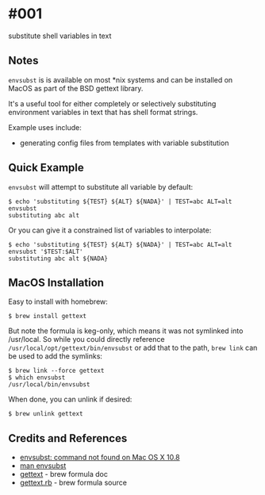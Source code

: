 # #001

substitute shell variables in text


## Notes

`envsubst` is is available on most *nix systems and can be installed on MacOS as part of the BSD gettext library.

It's a useful tool for either completely or selectively substituting environment variables
in text that has shell format strings.

Example uses include:

* generating config files from templates with variable substitution

## Quick Example

`envsubst` will attempt to substitute all variable by default:

```
$ echo 'substituting ${TEST} ${ALT} ${NADA}' | TEST=abc ALT=alt envsubst
substituting abc alt
```
Or you can give it a constrained list of variables to interpolate:

```
$ echo 'substituting ${TEST} ${ALT} ${NADA}' | TEST=abc ALT=alt envsubst '$TEST:$ALT'
substituting abc alt ${NADA}
```

## MacOS Installation

Easy to install with homebrew:

```
$ brew install gettext
```

But note the formula is keg-only, which means it was not symlinked into /usr/local.
So while you could directly reference `/usr/local/opt/gettext/bin/envsubst` or add that to the path,
`brew link` can be used to add the symlinks:

```
$ brew link --force gettext
$ which envsubst
/usr/local/bin/envsubst
```

When done, you can unlink if desired:
```
$ brew unlink gettext
```

## Credits and References
* [envsubst: command not found on Mac OS X 10.8](http://stackoverflow.com/questions/23620827/envsubst-command-not-found-on-mac-os-x-10-8)
* [man envsubst](http://www.unix.com/man-page/linux/1/envsubst/)
* [gettext](http://brewformulas.org/gettext) - brew formula doc
* [gettext.rb](https://github.com/Homebrew/homebrew/blob/master/Library/Formula/gettext.rb) - brew formula source
